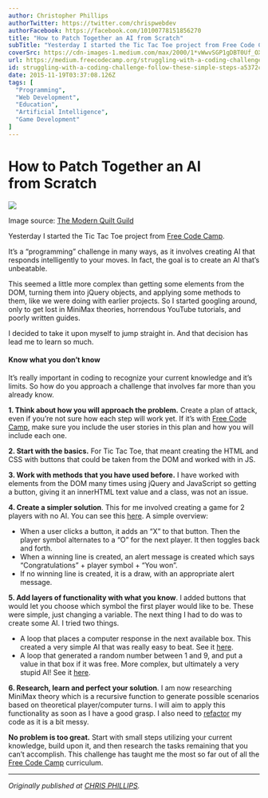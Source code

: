 ```yaml
---
author: Christopher Phillips
authorTwitter: https://twitter.com/chrispwebdev
authorFacebook: https://facebook.com/10100778151856270
title: "How to Patch Together an AI from Scratch"
subTitle: "Yesterday I started the Tic Tac Toe project from Free Code Camp...."
coverSrc: https://cdn-images-1.medium.com/max/2000/1*vWwvSGP1gDBT0Uf_OXIRFQ.jpeg
url: https://medium.freecodecamp.org/struggling-with-a-coding-challenge-follow-these-simple-steps-a5372c6ea0f4
id: struggling-with-a-coding-challenge-follow-these-simple-steps-a5372c6ea0f4
date: 2015-11-19T03:37:08.126Z
tags: [
  "Programming",
  "Web Development",
  "Education",
  "Artificial Intelligence",
  "Game Development"
]
---
```

# How to Patch Together an AI from Scratch







![](https://cdn-images-1.medium.com/max/2000/1*vWwvSGP1gDBT0Uf_OXIRFQ.jpeg)

Image source: [The Modern Quilt Guild](http://www.themodernquiltguild.com/)







Yesterday I started the Tic Tac Toe project from [Free Code Camp](http://freecodecamp.com).

It’s a “programming” challenge in many ways, as it involves creating AI that responds intelligently to your moves. In fact, the goal is to create an AI that’s unbeatable.

This seemed a little more complex than getting some elements from the DOM, turning them into jQuery objects, and applying some methods to them, like we were doing with earlier projects. So I started googling around, only to get lost in MiniMax theories, horrendous YouTube tutorials, and poorly written guides.

I decided to take it upon myself to jump straight in. And that decision has lead me to learn so much.

#### Know what you don’t know

It’s really important in coding to recognize your current knowledge and it’s limits. So how do you approach a challenge that involves far more than you already know.

**1\. Think about how you will approach the problem.** Create a plan of attack, even if you’re not sure how each step will work yet. If it’s with [Free Code Camp](http://freecodecamp.com), make sure you include the user stories in this plan and how you will include each one.

**2\. Start with the basics.** For Tic Tac Toe, that meant creating the HTML and CSS with buttons that could be taken from the DOM and worked with in JS.

**3\. Work with methods that you have used before.** I have worked with elements from the DOM many times using jQuery and JavaScript so getting a button, giving it an innerHTML text value and a class, was not an issue.

**4\. Create a simpler solution**. This for me involved creating a game for 2 players with no AI. You can see this [here](http://codepen.io/chris_is_phillips/full/pjYyQa/). A simple overview:

*   When a user clicks a button, it adds an “X” to that button. Then the player symbol alternates to a “O” for the next player. It then toggles back and forth.
*   When a winning line is created, an alert message is created which says “Congratulations” + player symbol + “You won”.
*   If no winning line is created, it is a draw, with an appropriate alert message.

**5\. Add layers of functionality with what you know**. I added buttons that would let you choose which symbol the first player would like to be. These were simple, just changing a variable. The next thing I had to do was to create some AI. I tried two things.

*   A loop that places a computer response in the next available box. This created a very simple AI that was really easy to beat. See it [here](http://codepen.io/chris_is_phillips/full/Qjomdr/).
*   A loop that generated a random number between 1 and 9, and put a value in that box if it was free. More complex, but ultimately a very stupid AI! See it [here](http://codepen.io/chris_is_phillips/full/jbJzKQ/).

**6\. Research, learn and perfect your solution**. I am now researching MiniMax theory which is a recursive function to generate possible scenarios based on theoretical player/computer turns. I will aim to apply this functionality as soon as I have a good grasp. I also need to [refactor](http://blog.cphillips.co.uk/archives/98) my code as it is a bit messy.

**No problem is too great.** Start with small steps utilizing your current knowledge, build upon it, and then research the tasks remaining that you can’t accomplish. This challenge has taught me the most so far out of all the [Free Code Camp](http://freecodecamp.com) curriculum.











* * *







_Originally published at_ [_CHRIS PHILLIPS_](http://blog.cphillips.co.uk/archives/323)_._








